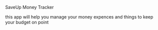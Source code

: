 SaveUp Money Tracker

this app will help you manage your money expences and things to keep your budget on point